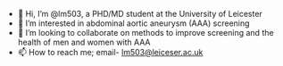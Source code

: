 - 👋 Hi, I’m @lm503, a PHD/MD student at the University of Leicester
- 👀 I’m interested in abdominal aortic aneurysm (AAA) screening
- 💞️ I’m looking to collaborate on methods to improve screening and the health of men and women with AAA
- 📫 How to reach me; email- lm503@leiceser.ac.uk
